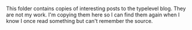 This folder contains copies of interesting posts to the typelevel blog. They are not my work. I'm copying them here so I can find them again when I know I once read something but can't remember the source.
